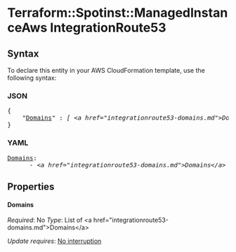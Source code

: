 # Terraform::Spotinst::ManagedInstanceAws IntegrationRoute53

## Syntax

To declare this entity in your AWS CloudFormation template, use the following syntax:

### JSON

<pre>
{
    "<a href="#domains" title="Domains">Domains</a>" : <i>[ &lt;a href=&#34;integrationroute53-domains.md&#34;&gt;Domains&lt;/a&gt;, ... ]</i>
}
</pre>

### YAML

<pre>
<a href="#domains" title="Domains">Domains</a>: <i>
      - &lt;a href=&#34;integrationroute53-domains.md&#34;&gt;Domains&lt;/a&gt;</i>
</pre>

## Properties

#### Domains

_Required_: No
_Type_: List of &lt;a href=&#34;integrationroute53-domains.md&#34;&gt;Domains&lt;/a&gt;

_Update requires_: [No interruption](https://docs.aws.amazon.com/AWSCloudFormation/latest/UserGuide/using-cfn-updating-stacks-update-behaviors.html#update-no-interrupt)

